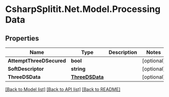 # CsharpSplitit.Net.Model.ProcessingData

## Properties

Name | Type | Description | Notes
------------ | ------------- | ------------- | -------------
**AttemptThreeDSecured** | **bool** |  | [optional] 
**SoftDescriptor** | **string** |  | [optional] 
**ThreeDSData** | [**ThreeDSData**](ThreeDSData.md) |  | [optional] 

[[Back to Model list]](../README.md#documentation-for-models) [[Back to API list]](../README.md#documentation-for-api-endpoints) [[Back to README]](../README.md)

